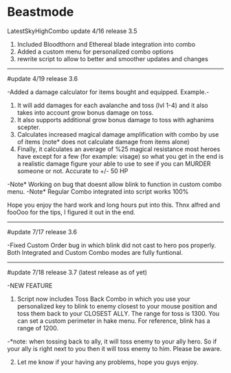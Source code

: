 # Beastmode
LatestSkyHighCombo
update 4/16 release 3.5
1) Included Bloodthorn and Ethereal blade integration into combo
2) Added a custom menu for personalized combo options
3) rewrite script to allow to better and smoother updates and changes
---------------------------------------------------------------------------------------------------------------------------------------

#update 4/19 release 3.6

-Added a damage calculator for items bought and equipped. 
Example.- 
1) It will add damages for each avalanche and toss (lvl 1-4) and it also takes into account grow bonus damage on toss.
2) It also supports additional grow bonus damage to toss with aghanims scepter.
3) Calculates increased magical damage amplification with combo by use of items (note* does not calculate damage from items alone)
4) Finally, it calculates an average of %25 magical resistance most heroes have except for a few (for example: visage) so what you get in the end is a realistic damage figure your able to use to see if you can MURDER someone or not.  Accurate to +/- 50 HP

-Note* Working on bug that doesnt allow blink to function in custom combo menu.
-Note* Regular Combo integrated into script works 100%

Hope you enjoy the hard work and long hours put into this.  Thnx alfred and fooOoo for the tips, I figured it out in the end.

---------------------------------------------------------------------------------------------------------------------------------------

#update 7/17 release 3.6

-Fixed Custom Order bug in which blink did not cast to hero pos properly.  Both Integrated and Custom Combo modes are fully funtional.

---------------------------------------------------------------------------------------------------------------------------------------

#update 7/18 release 3.7 (latest release as of yet)

-NEW FEATURE
  1) Script now includes Toss Back Combo in which you use your personalized key to blink to enemy closest to your mouse position and toss them back to your CLOSEST ALLY.  The range for toss is 1300.  You can set a custom perimeter in hake menu.  For reference, blink has a range of 1200.  

-*note: when tossing back to ally, it will toss enemy to your ally hero.  So if your ally is right next to you then it will toss enemy to him. Please be aware.
  
  2) Let me know if your having any problems, hope you guys enjoy.
